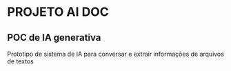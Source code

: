 # PROJETO AI DOC

## POC de IA generativa

Prototipo de sistema de IA para conversar e extrair informações de arquivos de textos
